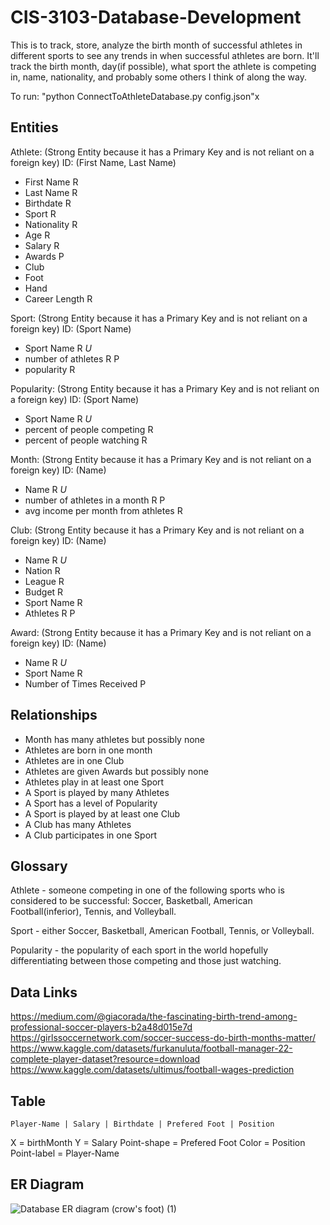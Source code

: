 # CIS-3103-Database-Development

This is to track, store, analyze the birth month of successful athletes in different sports to see any trends in when successful athletes are born. It'll track the birth month, day(if possible), what sport the athlete is competing in, name, nationality, and probably some others I think of along the way.

To run: "python ConnectToAthleteDatabase.py config.json"x

## Entities
Athlete: (Strong Entity because it has a Primary Key and is not reliant on a foreign key) ID: (First Name, Last Name)
  - First Name R
  - Last Name R
  - Birthdate R
  - Sport R
  - Nationality R
  - Age R
  - Salary R
  - Awards P
  - Club
  - Foot
  - Hand
  - Career Length R

Sport: (Strong Entity because it has a Primary Key and is not reliant on a foreign key) ID: (Sport Name)
  - Sport Name R *U*
  - number of athletes R P
  - popularity R

Popularity: (Strong Entity because it has a Primary Key and is not reliant on a foreign key) ID: (Sport Name)
  - Sport Name R *U*
  - percent of people competing R
  - percent of people watching R

Month: (Strong Entity because it has a Primary Key and is not reliant on a foreign key) ID: (Name)
  - Name R *U*
  - number of athletes in a month R P
  - avg income per month from athletes R

Club: (Strong Entity because it has a Primary Key and is not reliant on a foreign key) ID: (Name)
  - Name R *U*
  - Nation R
  - League R
  - Budget R
  - Sport Name R
  - Athletes R P

Award: (Strong Entity because it has a Primary Key and is not reliant on a foreign key) ID: (Name)
  - Name R *U*
  - Sport Name R
  - Number of Times Received P

## Relationships
- Month has many athletes but possibly none 
- Athletes are born in one month
- Athletes are in one Club
- Athletes are given Awards but possibly none
- Athletes play in at least one Sport
- A Sport is played by many Athletes
- A Sport has a level of Popularity
- A Sport is played by at least one Club
- A Club has many Athletes
- A Club participates in one Sport

## Glossary
Athlete - someone competing in one of the following sports who is considered to be successful: Soccer, Basketball, American Football(inferior), Tennis, and Volleyball.

Sport - either Soccer, Basketball, American Football, Tennis, or Volleyball.

Popularity - the popularity of each sport in the world hopefully differentiating between those competing and those just watching.

## Data Links
https://medium.com/@giacorada/the-fascinating-birth-trend-among-professional-soccer-players-b2a48d015e7d
https://girlssoccernetwork.com/soccer-success-do-birth-months-matter/
https://www.kaggle.com/datasets/furkanuluta/football-manager-22-complete-player-dataset?resource=download
https://www.kaggle.com/datasets/ultimus/football-wages-prediction

## Table
    Player-Name | Salary | Birthdate | Prefered Foot | Position

X = birthMonth
Y = Salary
Point-shape = Prefered Foot
Color = Position
Point-label = Player-Name

## ER Diagram
![Database ER diagram (crow's foot) (1)](https://github.com/19Ian/CIS-3103-Database-Development/assets/79172931/276d1a3b-a05a-40e3-a806-20ea41625877)
